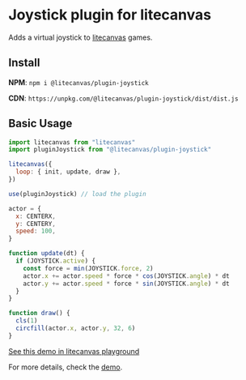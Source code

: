 # Joystick plugin for litecanvas

Adds a virtual joystick to [litecanvas](https://github.com/litecanvas/game-engine) games.

## Install

**NPM**: `npm i @litecanvas/plugin-joystick`

**CDN**: `https://unpkg.com/@litecanvas/plugin-joystick/dist/dist.js`

## Basic Usage

```js
import litecanvas from "litecanvas"
import pluginJoystick from "@litecanvas/plugin-joystick"

litecanvas({
  loop: { init, update, draw },
})

use(pluginJoystick) // load the plugin

actor = {
  x: CENTERX,
  y: CENTERY,
  speed: 100,
}

function update(dt) {
  if (JOYSTICK.active) {
    const force = min(JOYSTICK.force, 2)
    actor.x += actor.speed * force * cos(JOYSTICK.angle) * dt
    actor.y += actor.speed * force * sin(JOYSTICK.angle) * dt
  }
}

function draw() {
  cls(1)
  circfill(actor.x, actor.y, 32, 6)
}
```

[See this demo in litecanvas playground](https://litecanvas.js.org?c=eJx1UdFOwjAUfd9X3Le1WLeJiQ8kGA0SAxpIhAd5XLoOC6Vb2juEmP27oys6En1pem7PueecVEkUPNX71BIaBHmlOcpCg9QSCYWvAEAVabbgRpZIwg%2FE0g7iuNLldh3xYhc%2FqJ8FcamqtdTXm%2BJoUfJtnEmL7og2NmRAjLAUhvduK0BlBWkVUy%2BgzbxuUgCkHAsDQ888DGA0ni3Hb%2B%2FM4eMZr1psSyGyAfST5ITroO4UqcosRUEybMvIHMjr%2FPFpMnumYARWRvvpdL5aLCejl6jxlntBvTcvtEXIC8NFk2cn9S%2FRDRncUEd0kaMDXA391aWCntf2mk22Y6LXqvHoQYYd9fF%2Fte06X6ovC2cm%2FfQ%2Fx5UlLt0frQHFAUnCEhb6lyiKwhOZS8NzqRTxjdg5HIPbPoM7GtTfQDqpSw%3D%3D)

For more details, check the [demo](demo/index.html).
